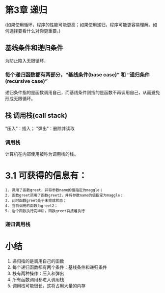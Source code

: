 # 第3章 递归


(如果使用循环，程序的性能可能更高；如果使用递归，程序可能更容易理解。如何选择要看什么对你更重要。)

## 基线条件和递归条件

为防止陷入无限循环，
### 每个递归函数都有两部分，“基线条件(base case)” 和 “递归条件(recursive case)”
递归条件指的是函数调用自己，而基线条件则指的是函数不再调用自己，从而避免形成无限循环。

## 栈 调用栈(call stack)

"压入"：插入； "弹出"：删除并读取

### 调用栈
计算机在内部使用被称为调用栈的栈。

# 3.1 可获得的信息有：
	1. 调用了函数greet，并将参数name的值指定为maggle；
	2. 函数greet调用了函数greet2，并将参数name的值指定为maggle；
	3. 此时函数greet处于未完成状态；
	4. 当前调用的函数为greet2；
	5. 这个函数执行完毕后，函数greet将接着执行


### 递归调用栈


# 小结
1. 递归指的是调用自己的函数
2. 每个递归函数都有两个条件：基线条件和递归条件
3. 栈有两种操作：压入和弹出
4. 所有函数调用都进入调用栈
5. 调用栈可能很长，这将占用大量的内存
